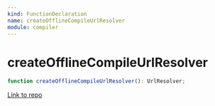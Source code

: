 ```yaml
---
kind: FunctionDeclaration
name: createOfflineCompileUrlResolver
module: compiler
---
```


# createOfflineCompileUrlResolver

```ts
function createOfflineCompileUrlResolver(): UrlResolver;
```

[Link to repo](https://github.com/timdeschryver/angular/blob/master/packages/compiler/src/url_resolver.ts#L16-L18)
